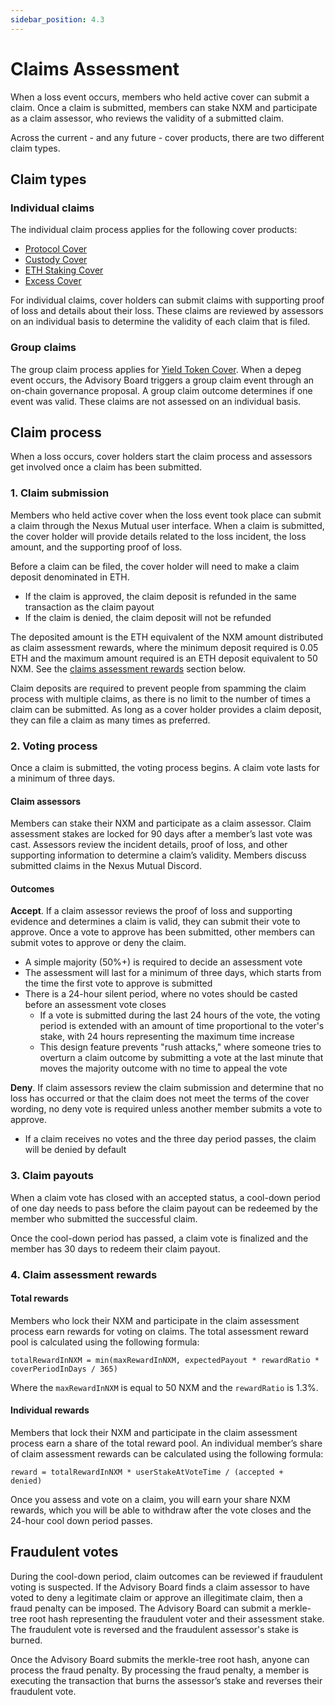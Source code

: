 ```yaml
---
sidebar_position: 4.3
---
```


# Claims Assessment

When a loss event occurs, members who held active cover can submit a claim. Once a claim is submitted, members can stake NXM and participate as a claim assessor, who reviews the validity of a submitted claim.

Across the current - and any future - cover products, there are two different claim types.

## Claim types

### Individual claims

The individual claim process applies for the following cover products:
* [Protocol Cover](/overview/cover-products/protocol-cover)
* [Custody Cover](/overview/cover-products/custody-cover)
* [ETH Staking Cover](/overview/cover-products/eth-staking-cover)
* [Excess Cover](/overview/cover-products/excess-cover)

For individual claims, cover holders can submit claims with supporting proof of loss and details about their loss. These claims are reviewed by assessors on an individual basis to determine the validity of each claim that is filed.

### Group claims

The group claim process applies for [Yield Token Cover](/overview/cover-products/yield-token-cover). When a depeg event occurs, the Advisory Board triggers a group claim event through an on-chain governance proposal. A group claim outcome determines if one event was valid. These claims are not assessed on an individual basis.

## Claim process

When a loss occurs, cover holders start the claim process and assessors get involved once a claim has been submitted.

### 1. Claim submission

Members who held active cover when the loss event took place can submit a claim through the Nexus Mutual user interface. When a claim is submitted, the cover holder will provide details related to the loss incident, the loss amount, and the supporting proof of loss.

Before a claim can be filed, the cover holder will need to make a claim deposit denominated in ETH.
* If the claim is approved, the claim deposit is refunded in the same transaction as the claim payout
* If the claim is denied, the claim deposit will not be refunded

The deposited amount is the ETH equivalent of the NXM amount distributed as claim assessment rewards, where the minimum deposit required is 0.05 ETH and the maximum amount required is an ETH deposit equivalent to 50 NXM. See the [claims assessment rewards](/protocol/claims-assessment#4-claims-assessment-rewards) section below.

Claim deposits are required to prevent people from spamming the claim process with multiple claims, as there is no limit to the number of times a claim can be submitted. As long as a cover holder provides a claim deposit, they can file a claim as many times as preferred.

### 2. Voting process

Once a claim is submitted, the voting process begins. A claim vote lasts for a minimum of three days.

#### Claim assessors

Members can stake their NXM and participate as a claim assessor. Claim assessment stakes are locked for 90 days after a member’s last vote was cast. Assessors review the incident details, proof of loss, and other supporting information to determine a claim’s validity. Members discuss submitted claims in the Nexus Mutual Discord. 

#### Outcomes

**Accept**. If a claim assessor reviews the proof of loss and supporting evidence and determines a claim is valid, they can submit their vote to approve. Once a vote to approve has been submitted, other members can submit votes to approve or deny the claim.
* A simple majority (50%+) is required to decide an assessment vote
* The assessment will last for a minimum of three days, which starts from the time the first vote to approve is submitted
* There is a 24-hour silent period, where no votes should be casted before an assessment vote closes
  * If a vote is submitted during the last 24 hours of the vote, the voting period is extended with an amount of time proportional to the voter's stake, with 24 hours representing the maximum time increase
  * This design feature prevents "rush attacks," where someone tries to overturn a claim outcome by submitting a vote at the last minute that moves the majority outcome with no time to appeal the vote

**Deny**. If claim assessors review the claim submission and determine that no loss has occurred or that the claim does not meet the terms of the cover wording, no deny vote is required unless another member submits a vote to approve.
* If a claim receives no votes and the three day period passes, the claim will be denied by default

### 3. Claim payouts

When a claim vote has closed with an accepted status, a cool-down period of one day needs to pass before the claim payout can be redeemed by the member who submitted the successful claim.

Once the cool-down period has passed, a claim vote is finalized and the member has 30 days to redeem their claim payout.

### 4. Claim assessment rewards

#### Total rewards

Members who lock their NXM and participate in the claim assessment process earn rewards for voting on claims. The total assessment reward pool is calculated using the following formula:

<p><code>totalRewardInNXM = min(maxRewardInNXM, expectedPayout * rewardRatio * coverPeriodInDays / 365)</code></p>

Where the <code>maxRewardInNXM</code> is equal to 50 NXM and the <code>rewardRatio</code> is 1.3%.

#### Individual rewards

Members that lock their NXM and participate in the claim assessment process earn a share of the total reward pool. An individual member’s share of claim assessment rewards can be calculated using the following formula:

<code>reward = totalRewardInNXM * userStakeAtVoteTime / (accepted + denied)</code>

Once you assess and vote on a claim, you will earn your share NXM rewards, which you will be able to withdraw after the vote closes and the 24-hour cool down period passes.

## Fraudulent votes

During the cool-down period, claim outcomes can be reviewed if fraudulent voting is suspected. If the Advisory Board finds a claim assessor to have voted to deny a legitimate claim or approve an illegitimate claim, then a fraud penalty can be imposed. The Advisory Board can submit a merkle-tree root hash representing the fraudulent voter and their assessment stake. The fraudulent vote is reversed and the fraudulent assessor's stake is burned.

Once the Advisory Board submits the merkle-tree root hash, anyone can process the fraud penalty. By processing the fraud penalty, a member is executing the transaction that burns the assessor’s stake and reverses their fraudulent vote.
